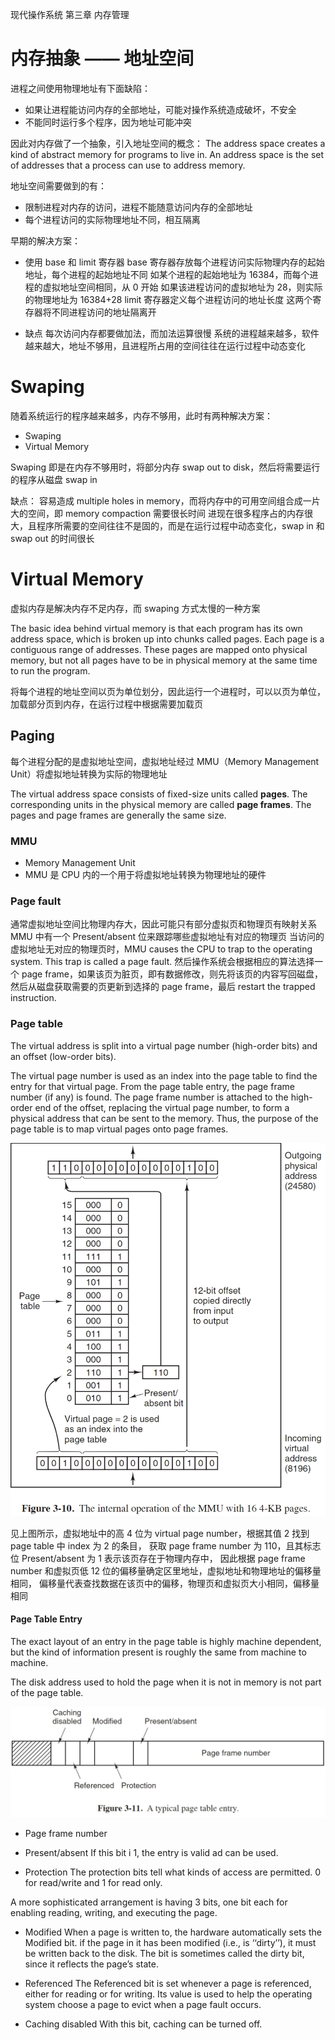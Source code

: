 现代操作系统 第三章 内存管理

# 内存抽象 —— 地址空间
进程之间使用物理地址有下面缺陷：
- 如果让进程能访问内存的全部地址，可能对操作系统造成破坏，不安全
- 不能同时运行多个程序，因为地址可能冲突

因此对内存做了一个抽象，引入地址空间的概念：
The address space creates a kind of abstract memory for programs to live in. 
An address space is the set of addresses that a process can use to address memory.

地址空间需要做到的有：
- 限制进程对内存的访问，进程不能随意访问内存的全部地址
- 每个进程访问的实际物理地址不同，相互隔离

早期的解决方案：
- 使用 base 和 limit 寄存器
base 寄存器存放每个进程访问实际物理内存的起始地址，每个进程的起始地址不同
如某个进程的起始地址为 16384，而每个进程的虚拟地址空间相同，从 0 开始
如果该进程访问的虚拟地址为 28，则实际的物理地址为 16384+28
limit 寄存器定义每个进程访问的地址长度
这两个寄存器将不同进程访问的地址隔离开

- 缺点
每次访问内存都要做加法，而加法运算很慢
系统的进程越来越多，软件越来越大，地址不够用，且进程所占用的空间往往在运行过程中动态变化

# Swaping
随着系统运行的程序越来越多，内存不够用，此时有两种解决方案：
- Swaping
- Virtual Memory

Swaping 即是在内存不够用时，将部分内存 swap out to disk，然后将需要运行的程序从磁盘 swap in

缺点：
容易造成 multiple holes in memory，而将内存中的可用空间组合成一片大的空间，即 memory compaction 需要很长时间
进现在很多程序占的内存很大，且程序所需要的空间往往不是固的，而是在运行过程中动态变化，swap in 和 swap out 的时间很长

# Virtual Memory
虚拟内存是解决内存不足内存，而 swaping 方式太慢的一种方案

The basic idea behind virtual memory is that each program has its own address space, which is broken up into chunks called pages. 
Each page is a contiguous range of addresses. 
These pages are mapped onto physical memory, but not all pages have to be in physical memory at the same time to run the program.  

将每个进程的地址空间以页为单位划分，因此运行一个进程时，可以以页为单位，加载部分页到内存，在运行过程中根据需要加载页

## Paging
每个进程分配的是虚拟地址空间，虚拟地址经过 MMU（Memory Management Unit）将虚拟地址转换为实际的物理地址

The virtual address space consists of fixed-size units called **pages**. 
The corresponding units in the physical memory are called **page frames**.
The pages and page frames are generally the same size.

### MMU
- Memory Management Unit
- MMU 是 CPU 内的一个用于将虚拟地址转换为物理地址的硬件

### Page fault
通常虚拟地址空间比物理内存大，因此可能只有部分虚拟页和物理页有映射关系
MMU 中有一个 Present/absent 位来跟踪哪些虚拟地址有对应的物理页
当访问的虚拟地址无对应的物理页时，MMU causes the CPU to trap to the operating system. 
This trap is called a page fault.
然后操作系统会根据相应的算法选择一个 page frame，如果该页为脏页，即有数据修改，则先将该页的内容写回磁盘，
然后从磁盘获取需要的页更新到选择的 page frame，最后 restart the trapped instruction.

### Page table
The virtual address is split into a virtual page number (high-order bits) and an offset (low-order bits).

The virtual page number is used as an index into the page table to find the entry for that virtual page. 
From the page table entry, the page frame number (if any) is found. 
The page frame number is attached to the high-order end of the offset, replacing the virtual page number, to form a physical address that can be sent to the memory.
Thus, the purpose of the page table is to map virtual pages onto page frames.

![](img/2023-10-05-17-47-28.png)


见上图所示，虚拟地址中的高 4 位为 virtual page number，根据其值 2 找到 page table 中 index 为 2 的条目，
获取 page frame number 为 110，且其标志位 Present/absent 为 1 表示该页存在于物理内存中，
因此根据 page frame number 和虚拟页低 12 位的偏移量确定区里地址，虚拟地址和物理地址的偏移量相同，
偏移量代表查找数据在该页中的偏移，物理页和虚拟页大小相同，偏移量相同

#### Page Table Entry
The exact layout of an entry in the page table is highly machine dependent, but the kind of 
information present is roughly the same from machine to machine.

The disk address used to hold the page when it is not in memory is not part of the page table.


![](img/2023-10-05-17-59-33.png)

- Page frame number

- Present/absent
If this bit i 1, the entry is valid ad can be used.

- Protection
The protection bits tell what kinds of access are permitted.
0 for read/write and 1 for read only.

A more sophisticated arrangement is having 3 bits, one bit each for enabling reading, writing, and executing the page.

- Modified
When a page is written to, the hardware automatically sets the Modified bit.
if the page in it has been modified (i.e., is ‘‘dirty’’), it must be written back to the disk.
The bit is sometimes called the dirty bit, since it reflects the page’s state.

- Referenced
The Referenced bit is set whenever a page is referenced, either for reading or for writing.
Its value is used to help the operating system choose a page to evict when a page fault occurs.

- Caching disabled 
With this bit, caching can be turned off.

